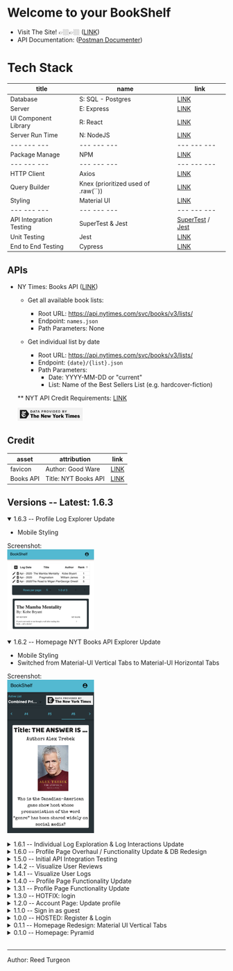 # Welcome to your BookShelf

- Visit The Site! 👉🏼👉🏼 ([LINK](https://my-book-shelf.netlify.com))  
- API Documentation: ([Postman Documenter](https://documenter.getpostman.com/view/10122836/Szf54pe1?version=latest))

# Tech Stack
| title                   | name                                    | link                                                                             |
| ---                     | ---                                     | ---                                                                              | 
| Database                | S: SQL - Postgres                       | [LINK](https://www.postgresql.org)                                               |
| Server                  | E: Express                              | [LINK](https://expressjs.com)                                                    |
| UI Component Library    | R: React                                | [LINK](https://reactjs.org)                                                      |
| Server Run Time         | N: NodeJS                               | [LINK](https://nodejs.org/en/)                                                   |
| --- --- ---             | --- --- ---                             | --- --- ---                                                                      | 
| Package Manage          | NPM                                     | [LINK](https://nodejs.org/en/)                                                   |
| --- --- ---             | --- --- ---                             | --- --- ---                                                                      | 
| HTTP Client             | Axios                                   | [LINK](https://github.com/axios/axios)                                           |
| Query Builder           | Knex (prioritized used of .raw(``))     | [LINK](http://knexjs.org)                                                        |
| Styling                 | Material UI                             | [LINK](https://material-ui.com)                                                  |
| --- --- ---             | --- --- ---                             | --- --- ---                                                                      | 
| API Integration Testing | SuperTest & Jest                        | [SuperTest](https://www.npmjs.com/package/supertest) / [Jest](https://jestjs.io) |
| Unit Testing            | Jest                                    | [LINK](https://jestjs.io)                                                        | 
| End to End Testing      | Cypress                                 | [LINK](https://www.cypress.io)

## APIs  
- NY Times: Books API ([LINK](https://developer.nytimes.com/docs/books-product/1/overview)) 

    - Get all available book lists:
        - Root URL: https://api.nytimes.com/svc/books/v3/lists/
        - Endpoint: `names.json`
        - Path Parameters: None

    - Get individual list by date
        - Root URL: https://api.nytimes.com/svc/books/v3/lists/
        - Endpoint: `{date}/{list}.json` 
        - Path Parameters:
            - Date: YYYY-MM-DD or "current"
            - List: Name of the Best Sellers List (e.g. hardcover-fiction)  
            
    ** NYT API Credit Requirements: [LINK](https://developer.nytimes.com/branding  )

    <img src="client/src/assets/NYT_dataAttribution.png" width='150'>

## Credit
| asset         | attribution              | link                                                                |
| ------------- | ------------------------ | ------------------------------------------------------------------- |
| favicon       | Author: Good Ware        | [LINK](https://www.flaticon.com/authors/good-ware)                  |
| Books API     | Title: NYT Books API     | [LINK](https://developer.nytimes.com/docs/books-product/1/overview) |

## Versions -- Latest: 1.6.3
<details open>
<summary>1.6.3 -- Profile Log Explorer Update</summary>

- Mobile Styling  

Screenshot:   
<img src="client/src/assets/readMeImgs/1.6.3_Profile_MobileStyling.png" width='200'>   
</details>

<details open>
<summary>1.6.2 -- Homepage NYT Books API Explorer Update</summary>

- Mobile Styling  
- Switched from Material-UI Vertical Tabs to Material-UI Horizontal Tabs  

Screenshot:   
<img src="client/src/assets/readMeImgs/1.6.2_Homepage_MobileStyling.png" width='200'>   
</details>

<details>
<summary>1.6.1 -- Individual Log Exploration & Log Interactions Update</summary>

1. Updates to accessing data from redux store and app data flow
2. <UserLogTable /> now holds the ability to add a log while individual table rows hold the ability to toggle editing an individual log or delete the individual log (delete cascades to Reviews & Ranks tables)
3. <ExploreSelectedLogID /> rebuilt subComponents to match new dataflow after <UserLogTable /> built. Individual subcomponents can (based on the state of the current selected log) either add a Rank or add a Review to a log

Screenshot:   
<img src="client/src/assets/readMeImgs/1.6.1_Profile__noRank__noReview.png" width='600'>   
<img src="client/src/assets/readMeImgs/1.6.1_Profile__AddRank.png" width='600'>
<img src="client/src/assets/readMeImgs/1.6.1_Profile__AddReview.png" width='600'>     
<img src="client/src/assets/readMeImgs/1.6.1_Profile__Rank__Review.png" width='600'>   
<img src="client/src/assets/readMeImgs/1.6.1_Profile__UpdateStepper.png" width='600'>   
</details>

<details>
<summary>1.6.0 -- Profile Page Overhaul / Functionality Update & DB Redesign</summary>

- Complete Redesign of < Profile /> => new data flow and component structure  
- Profile Page Overhaul / Functionality Update  
    1. Log Book (existing book in BD or add new book work in one user flow)
    2. User Logs Table (Log Date / Title / Author / Rank => ALL columns sortable)
    3. Selected Log Explorer (Click on User Logs Table loads all LogID data in separate component)
    4. Add / Update Rank for selected log
    5. Add / Update Review for selected log
- DB Redesign
    - User Logs are now the folcrum. You cannot add a review or rank without first having a logID in the system (aka: you actually read the book). Other tables columns stripped to only essential (non-repeated) data and linked with foreign key migrations.   

Screenshot:   
<img src="client/src/assets/readMeImgs/1.6.0_ProfileOverhaul_DBupdate.png" height='200'>        
<img src="client/src/assets/readMeImgs/1.6.0_ProfileOverhaul_onlyLog.png" height='200'>        
<img src="client/src/assets/readMeImgs/1.6.0_ProfileOverhaul_addReview.png" height='200'>        
<img src="client/src/assets/readMeImgs/1.6.0_ProfileOverhaul_addRank.png" height='200'>        
</details>

<details>
<summary>1.5.0 -- Initial API Integration Testing</summary>

- End to End Testing - Cypress
    - Guest Login 

- API Integration Testing - JEST
    - TODO: Users
        - ✅ Routes & Models Separated
        - ✅ Integration Testing: Models & Routes 
            - beforeEach() => truncate USERS table
            1. Get /users/all
            2. Put /users/:userID
            3. Del /users/:userID

    - TODO: Books
        - ✅ Routes & Models Separated
        - ✅ Integration Testing: Models & Routes 
            - beforeEach() => truncate BOOKS table
            1. Post /books/
            2. Get /books/all
            3. Get /books/:bookID
            4. Put /books/:bookID
            5. Del /books/:bookID
            
    - TODO: Reviews
        - ✅ Routes & Models Separated
        - ✅ Integration Testing: Models & Routes 
            - beforeEach() => truncate REVIEWS / BOOKS / USERS table
            1. Post /reviews/
            2. Get /reviews/all
            3. Get /reviews/singleReview/:reviewID
            4. Get /reviews/singleBook/:bookID
            5. Get /reviews/singleUser/:userID
            6. Put /reviews/:reviewID
            7. Del /reviews/:reviewID

    - TODO: Logs
        - ✅ Routes & Models Separated
        - ✅ Integration Testing: Models & Routes 
            - beforeEach() => truncate COMPLETEDBOOKS / BOOKS / USERS table
            1. Post /logs/
            2. Get /logs/all
            3. Get /logs/:singleUser/:userID
            4. Get /logs/:singleBook/:bookID
            5. Get /logs/:singleLog/:logID
            6. Del /logs/:logID

    - TODO: Register
        - ✅ Routes & Models Separated
        - ✅ Integration Testing: Models & Routes
            - beforeEach() => truncate USERS table
            1. Post /register/

    - TODO: Login
        - ✅ Routes & Models Separated
        - ✅ Integration Testing: Models & Routes
            - beforeEach() => truncate USERS table
            1. Post /login/

</details>

<details>
<summary>1.4.2 -- Visualize User Reviews</summary>

- Card that shows the users most revent review for that book

Screenshot:   
<img src="client/src/assets/readMeImgs/1.4.2_ProfilePageUpdate__visualizeUserReviews.png" height='200'>     
<img src="client/src/assets/readMeImgs/1.4.2_ProfilePageUpdate__visualizeUserReviews_addReview.png" height='200'>     

</details>

<details>
<summary>1.4.1 -- Visualize User Logs</summary>

- Table that shows all of the users logged books
- Table columns are sortable 

Screenshot:   
<img src="client/src/assets/readMeImgs/1.4.1_ProfilePage__visualizeUserLogs.png" height='200'>   

</details>

<details>
<summary>1.4.0 -- Profile Page Functionality Update</summary>

- Add Review for a book & styling update  

Screenshot:  
<img src="client/src/assets/readMeImgs/1.4.0_ProfilePage__addReview.png" height='200'>  
<img src="client/src/assets/readMeImgs/1.4.0_ProfilePage__logCompletedBook.png" height='200'>  

</details>

<details>
<summary>1.3.1 -- Profile Page Functionality Update</summary>

- Log completed Book

- Single user flow => 
    - title input entry searching DB
        - Title in DB
            - no author entry
            - log type === 'logOnly'
        - Title NOT in DB
            - author entry needed
            - log type === 'addAndLog'

    - adds book to DB if needed
    - adds entry to readHistory

Screenshot:  
<img src="client/src/assets/readMeImgs/1.3.1_profilePageUpdate.png" height='200'>  

</details>

<details>
<summary>1.3.0 -- HOTFIX: login</summary>

- Add book to DB
- Login Hotfix - forced premature merge

</details>

<details>
<summary>1.2.0 -- Account Page: Update profile</summary>

1. Username
2. Email
3. Public Profile

Screenshots:  
<img src="client/src/assets/readMeImgs/accountPage_1.2.0.png" height='200'>  
<img src="client/src/assets/readMeImgs/editAccountPage_1.2.0.png" height='200'>  
</details>

<details>
<summary>1.1.0 -- Sign in as guest</summary>

- FE
    - Button added to <login /> so user can login as a guest
    - <Loader /> color & position updated
    - <Homepage /> linking to 'helloWorld' <AccountPage />
- BE 
    - User privilages added to users table
</details>

<details>
<summary>1.0.0 -- HOSTED: Register & Login</summary>

- FE: Hosted  
    - Login & Register  
    - Homepage - Vert Tabs - NYT Bestseller List  

- BE: Hosted
    - Login & Register both setting token on Redux store -> login & register 1 step to homepage

Screenshots:  
<img src="client/src/assets/readMeImgs/Register_0.0.3.png" height='200'>  
<img src="client/src/assets/readMeImgs/Login_0.0.3.png" height='200'>  
</details>

<details>
<summary>0.1.1 -- Homepage Redesign: Material UI Vertical Tabs</summary>

- FE: Hosted Homepage - Material UI Vertical Tabs - NYT Bestseller List Explorer 
- BE: Login & Register functionality working in postman but not hooked up to FE

Screenshot:  
<img src="client/src/assets/readMeImgs/homepage_0.0.2.png" height='200'>  
</details>  

<details>
<summary>0.1.0 -- Homepage: Pyramid</summary>

- FE: Hosted Homepage - Desktop Only - NYT Bestseller List Pyramid
- BE: Login & Register functionality working in postman but not hooked up to FE

Screenshot:  
<img src="client/src/assets/readMeImgs/homepage_0.0.1.png" height='500'>  
</details>  
<br/>  

---  
Author: Reed Turgeon